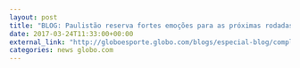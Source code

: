 ```yaml
---
layout: post
title: "BLOG: Paulistão reserva fortes emoções para as próximas rodadas"
date: 2017-03-24T11:33:00+00:00
external_link: "http://globoesporte.globo.com/blogs/especial-blog/completando-a-jogada/post/paulistao-reserva-fortes-emocoes-para-proximas-rodadas.html"
categories: news globo.com
---
```

